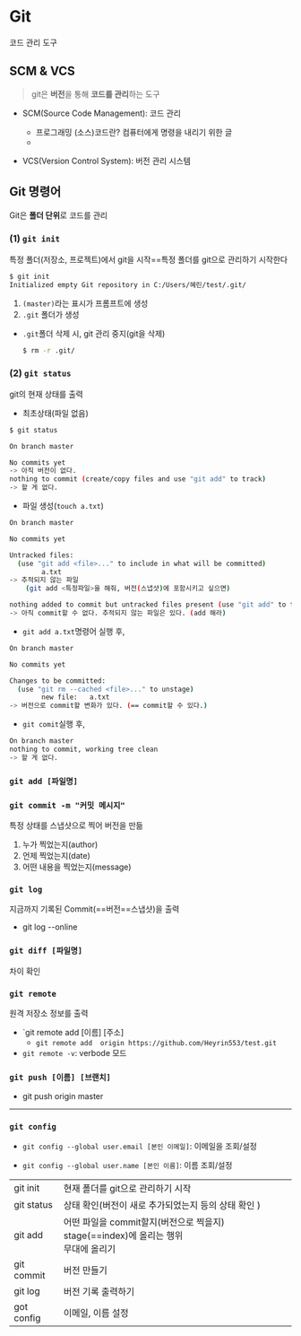 # Git

코드 관리 도구 



## SCM & VCS 

> git은 **버전**을 통해 **코드를 관리**하는 도구 

- SCM(Source Code Management): 코드 관리 
  - 프로그래밍 (소스)코드란? 컴퓨터에게 명령을 내리기 위한 글 
  - 

- VCS(Version Control System): 버전 관리 시스템



## Git 명령어

Git은 **폴더 단위**로 코드를 관리 



### (1) `git init`

특정 폴더(저장소, 프로젝트)에서 git을 시작==특정 폴더를 git으로 관리하기 시작한다 

``` bash
$ git init
Initialized empty Git repository in C:/Users/혜린/test/.git/
```

1. `(master)`라는 표시가 프롬프트에 생성
2. `.git` 폴더가 생성



- `.git`폴더 삭제 시, git 관리 중지(git을 삭제)

  ```bash
  $ rm -r .git/
  ```

  

### (2) `git status`

git의 현재 상태를 출력 

- 최초상태(파일 없음)

```bash
$ git status

On branch master 

No commits yet
-> 아직 버전이 없다. 
nothing to commit (create/copy files and use "git add" to track)
-> 할 게 없다. 
```

- 파일 생성(`touch a.txt`)

```bash
On branch master

No commits yet

Untracked files:
  (use "git add <file>..." to include in what will be committed)
        a.txt
-> 추적되지 않는 파일
	(git add <특정파일>을 해줘, 버전(스냅샷)에 포함시키고 싶으면)

nothing added to commit but untracked files present (use "git add" to track)
-> 아직 commit할 수 없다. 추적되지 않는 파일은 있다. (add 해라)
```

- `git add a.txt`명령어 실행 후,  

```bash
On branch master

No commits yet

Changes to be committed:
  (use "git rm --cached <file>..." to unstage)
        new file:   a.txt
-> 버전으로 commit할 변화가 있다. (== commit할 수 있다.)
```

- `git comit`실행 후, 

```bash
On branch master
nothing to commit, working tree clean
-> 할 게 없다. 
```



### `git add [파일명]`



### `git commit -m "커밋 메시지"`

특정 상태를 스냅샷으로 찍어 버전을 만듦

1. 누가 찍었는지(author)
2. 언제 찍었는지(date)
3. 어떤 내용을 찍었는지(message) 



### `git log`

지금까지 기록된 Commit(==버전==스냅샷)을 출력

- git log --online



### `git diff [파일명]`

차이 확인 



### `git remote`

원격 저장소 정보를 출력

- `git remote add [이름] [주소]
  - `git remote add  origin https://github.com/Heyrin553/test.git`
- `git remote -v`: verbode 모드



### `git push [이름] [브랜치]`

- git push origin master

________

### `git config`

- `git config --global user.email [본인 이메일]`: 이메일을 조회/설정

- `git config --global user.name [본인 이름]`: 이름 조회/설정



|            |                                                              |
| ---------- | ------------------------------------------------------------ |
| git init   | 현재 폴더를 git으로 관리하기 시작                            |
| git status | 상태 확인(버전이 새로 추가되었는지 등의 상태 확인 )          |
| git add    | 어떤 파일을 commit할지(버전으로 찍을지) stage(==index)에 올리는 행위<br>무대에 올리기 |
| git commit | 버전 만들기                                                  |
| git log    | 버전 기록 출력하기                                           |
| got config | 이메일, 이름 설정                                            |






